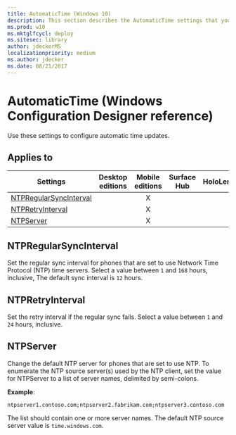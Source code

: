 ```yaml
---
title: AutomaticTime (Windows 10)
description: This section describes the AutomaticTime settings that you can configure in provisioning packages for Windows 10 using Windows Configuration Designer.
ms.prod: w10
ms.mktglfcycl: deploy
ms.sitesec: library
author: jdeckerMS
localizationpriority: medium
ms.author: jdecker
ms.date: 08/21/2017
---
```


# AutomaticTime (Windows Configuration Designer reference)

Use these settings to configure automatic time updates.

## Applies to

| Settings | Desktop editions | Mobile editions | Surface Hub | HoloLens | IoT Core |
| --- | :---: | :---: | :---: | :---: | :---: |
| [NTPRegularSyncInterval](#ntpregularsyncinterval)  |  | X |  |  |  |
| [NTPRetryInterval](#ntpretryinterval)  |  | X |  |  |  |
| [NTPServer](#ntpserver)  |  | X |  |  |  |


## NTPRegularSyncInterval

Set the regular sync interval for phones that are set to use Network Time Protocol (NTP) time servers. Select a value between `1` and `168` hours, inclusive, The default sync interval is `12` hours.


## NTPRetryInterval

Set the retry interval if the regular sync fails. Select a value between `1` and `24` hours, inclusive. 

## NTPServer

Change the default NTP server for phones that are set to use NTP. To enumerate the NTP source server(s) used by the NTP client, set the value for NTPServer to a list of server names, delimited by semi-colons. 

**Example**:

```
ntpserver1.contoso.com;ntpserver2.fabrikam.com;ntpserver3.contoso.com
```

The list should contain one or more server names. The default NTP source server value is `time.windows.com`.
